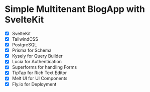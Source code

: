 # Simple Multitenant BlogApp with SvelteKit

- [x] SvelteKit
- [x] TailwindCSS
- [x] PostgreSQL
- [x] Prisma for Schema
- [x] Kysely for Query Builder
- [x] Lucia for Authentication
- [x] Superforms for handling Forms
- [x] TipTap for Rich Text Editor
- [x] Melt UI for UI Components
- [x] Fly.io for Deployment
